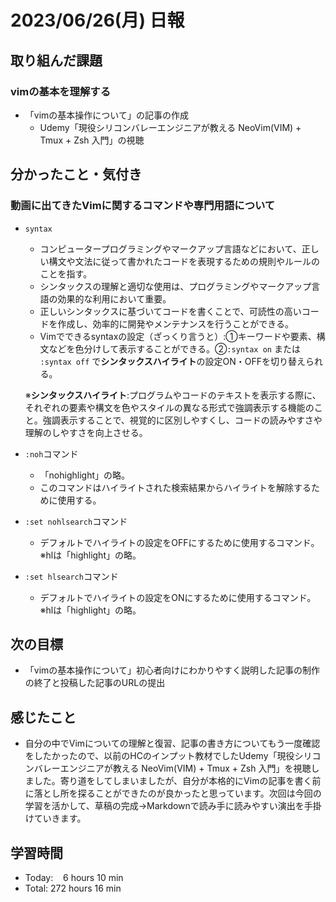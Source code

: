 # 2023/06/26(月) 日報
## 取り組んだ課題
### vimの基本を理解する
- 「vimの基本操作について」の記事の作成
  - Udemy「現役シリコンバレーエンジニアが教える NeoVim(VIM) + Tmux + Zsh 入門」の視聴

## 分かったこと・気付き
### 動画に出てきたVimに関するコマンドや専門用語について
- `syntax`
  - コンピュータープログラミングやマークアップ言語などにおいて、正しい構文や文法に従って書かれたコードを表現するための規則やルールのことを指す。
  - シンタックスの理解と適切な使用は、プログラミングやマークアップ言語の効果的な利用において重要。
  - 正しいシンタックスに基づいてコードを書くことで、可読性の高いコードを作成し、効率的に開発やメンテナンスを行うことができる。
  - Vimでできるsyntaxの設定（ざっくり言うと）:①キーワードや要素、構文などを色分けして表示することができる。②`:syntax on` または `:syntax off` で**シンタックスハイライト**の設定ON・OFFを切り替えられる。

  ※**シンタックスハイライト**:プログラムやコードのテキストを表示する際に、それぞれの要素や構文を色やスタイルの異なる形式で強調表示する機能のこと。強調表示することで、視覚的に区別しやすくし、コードの読みやすさや理解のしやすさを向上させる。

- `:noh`コマンド
  - 「nohighlight」の略。
  - このコマンドはハイライトされた検索結果からハイライトを解除するために使用する。
- `:set nohlsearch`コマンド
  - デフォルトでハイライトの設定をOFFにするために使用するコマンド。 ※hlは「highlight」の略。
- `:set hlsearch`コマンド
  - デフォルトでハイライトの設定をONにするために使用するコマンド。 ※hlは「highlight」の略。

## 次の目標
- 「vimの基本操作について」初心者向けにわかりやすく説明した記事の制作の終了と投稿した記事のURLの提出

## 感じたこと
- 自分の中でVimについての理解と復習、記事の書き方についてもう一度確認をしたかったので、以前のHCのインプット教材でしたUdemy「現役シリコンバレーエンジニアが教える NeoVim(VIM) + Tmux + Zsh 入門」を視聴しました。寄り道をしてしまいましたが、自分が本格的にVimの記事を書く前に落とし所を探ることができたのが良かったと思っています。次回は今回の学習を活かして、草稿の完成→Markdownで読み手に読みやすい演出を手掛けていきます。

## 学習時間
- Today:&nbsp;&nbsp;&nbsp; 6 hours 10 min
- Total: 272 hours 16 min
